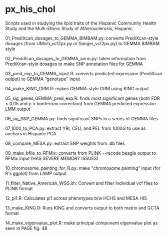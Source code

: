 # px_his_chol
Scripts used in studying the lipid traits of the Hispanic Community Health Study and the Multi-Ethnic Study of Atherosclerosis, Hispanic

01_PrediXcan_dosages_to_GEMMA_BIMBAM.py: converts PrediXcan-style dosages (from UMich_vcf2px.py or Sanger_vcf2px.py) to GEMMA BIMBAM style

02_PrediXcan_dosages_to_GEMMA_anno.py: takes information from PrediXcan-style dosages to make SNP annotation files for GEMMA

03_pred_exp_to_GEMMA_input.R: converts predicted expression (PrediXcan output) to GEMMA "genotype" input

04_make_KING_GRM.R: makes GEMMA-style GRM using KING output

05_sig_genes_GEMMA_pred_exp.R: finds most significant genes (both FDR < 0.05 and p < bonferroni correction) from GEMMA predicted expression LMM output

06_sig_SNP_GEMMA.py: finds significant SNPs in a series of GEMMA files

07_1000_to_PCA.py: extract YRI, CEU, and PEL from 1000G to use as anchors in Hispanic PCA

08_compare_MESA.py: extract SNP weights from .db files

09_make_bfile_to_RFMix: converts from PLINK --recode beagle output to RFMix input (HAS SEVERE MEMORY ISSUES)

10_chromosome_painting_for_R.py: make "chromosome painting" input (for R's ggplot) from LAMP output

11_filter_Native_American_WGS.sh: Convert and filter individual vcf files to PLINK format

12_pi1.R: Calculates pi1 across phenotypes b/w HCHS and MESA HIS

13_make_KING.R: Runs KING and converts output to both matrix and GCTA format

14_make_eigenvalue_plot.R: make principal component eigenvalue plot as seen in PAGE fig. 4B
